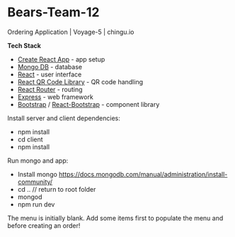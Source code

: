 # Bears-Team-12
Ordering Application | Voyage-5 | chingu.io

**Tech Stack**

- [Create React App](https://github.com/facebook/create-react-app) - app setup
- [Mongo DB](https://www.mongodb.com/) - database
- [React](https://github.com/facebook/react/) - user interface
- [React QR Code Library](https://thomasbilliet.com/react-qr-reader/) - QR code handling
- [React Router](https://github.com/ReactTraining/react-router) - routing
- [Express](https://expressjs.com/en/guide/routing.html) - web framework
- [Bootstrap](https://getbootstrap.com/) / [React-Bootstrap](https://github.com/react-bootstrap/react-bootstrap) - component library

Install server and client dependencies:

- npm install
- cd  client
- npm install 

Run mongo and app:

- Install mongo
  https://docs.mongodb.com/manual/administration/install-community/
- cd ..      // return to root folder
- mongod
- npm run dev

The menu is initially blank.
Add some items first to populate the menu and before creating an order!
